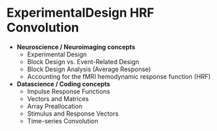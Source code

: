 # ExperimentalDesign HRF Convolution
- **Neuroscience / Neuroimaging concepts**
    * Experimental Design 
    * Block Design vs. Event-Related Design
    * Block Design Analysis (Average Response)
    * Accounting for the fMRI hemodynamic response function (HRF)
- **Datascience / Coding concepts**
    * Impulse Response Functions
    * Vectors and Matrices
    * Array Preallocation
    * Stimulus and Response Vectors
    * Time-series Convolution
